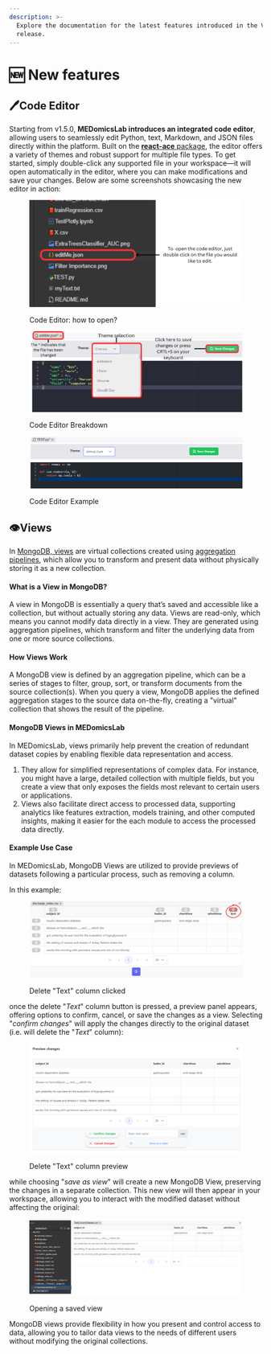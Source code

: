 ```yaml
---
description: >-
  Explore the documentation for the latest features introduced in the V1
  release.
---
```


# 🆕 New features

## 🖊️Code Editor

Starting from v1.5.0, **MEDomicsLab introduces an integrated code editor**, allowing users to seamlessly edit Python, text, Markdown, and JSON files directly within the platform. Built on the [**react-ace** package](https://github.com/securingsincity/react-ace), the editor offers a variety of themes and robust support for multiple file types. To get started, simply double-click any supported file in your workspace—it will open automatically in the editor, where you can make modifications and save your changes. Below are some screenshots showcasing the new editor in action:

<figure><img src=".gitbook/assets/DBClickToEdit.PNG" alt=""><figcaption><p>Code Editor: how to open?</p></figcaption></figure>

<figure><img src=".gitbook/assets/CodeEditor.PNG" alt=""><figcaption><p>Code Editor Breakdown</p></figcaption></figure>

<figure><img src=".gitbook/assets/image.png" alt=""><figcaption><p>Code Editor Example</p></figcaption></figure>

## 👁️Views

In [MongoDB, views](https://www.mongodb.com/docs/manual/core/views/) are virtual collections created using [aggregation pipelines](https://www.mongodb.com/docs/manual/core/aggregation-pipeline/#std-label-aggregation-pipeline), which allow you to transform and present data without physically storing it as a new collection.&#x20;

#### What is a View in MongoDB?

A view in MongoDB is essentially a query that’s saved and accessible like a collection, but without actually storing any data. Views are read-only, which means you cannot modify data directly in a view. They are generated using aggregation pipelines, which transform and filter the underlying data from one or more source collections.

#### How Views Work

A MongoDB view is defined by an aggregation pipeline, which can be a series of stages to filter, group, sort, or transform documents from the source collection(s). When you query a view, MongoDB applies the defined aggregation stages to the source data on-the-fly, creating a "virtual" collection that shows the result of the pipeline.

#### MongoDB Views in MEDomicsLab

In MEDomicsLab, views primarily help prevent the creation of redundant dataset copies by enabling flexible data representation and access.

1. They allow for simplified representations of complex data. For instance, you might have a large, detailed collection with multiple fields, but you create a view that only exposes the fields most relevant to certain users or applications.
2. Views also facilitate direct access to processed data, supporting analytics like features extraction, models training, and other computed insights, making it easier for the each module to access the processed data directly.

#### Example Use Case

In MEDomicsLab, MongoDB Views are utilized to provide previews of datasets following a particular process, such as removing a column.&#x20;

In this example:

<figure><img src=".gitbook/assets/ViewsDataset.PNG" alt=""><figcaption><p>Delete "Text" column clicked</p></figcaption></figure>

once the delete "_Text_" column button is pressed, a preview panel appears, offering options to confirm, cancel, or save the changes as a view. Selecting "_confirm changes_" will apply the changes directly to the original dataset (i.e. will delete the "_Text_" column):

<figure><img src=".gitbook/assets/ViewsDatasetPreview.PNG" alt=""><figcaption><p>Delete "Text" column preview</p></figcaption></figure>

while choosing "_save as view_" will create a new MongoDB View, preserving the changes in a separate collection. This new view will then appear in your workspace, allowing you to interact with the modified dataset without affecting the original:

<figure><img src=".gitbook/assets/ViewSaved.PNG" alt=""><figcaption><p>Opening a saved view</p></figcaption></figure>

MongoDB views provide flexibility in how you present and control access to data, allowing you to tailor data views to the needs of different users without modifying the original collections.
